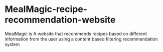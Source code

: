 # MealMagic-recipe-recommendation-website
MealMagic is A website that recommends recipes based on different information from the user using a content based filtering recommendation system
